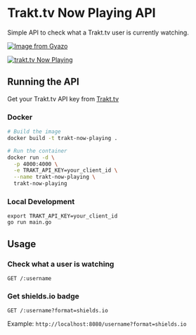 # Trakt.tv Now Playing API

Simple API to check what a Trakt.tv user is currently watching.

[![Image from Gyazo](https://i.gyazo.com/034ad27b9ebe8665cc5bce96b264ce65.png)](https://gyazo.com/034ad27b9ebe8665cc5bce96b264ce65)

[![trakt.tv Now Playing](https://img.shields.io/endpoint?url=https://trakt.alexraskin.com/twizycat?format=shields.io)](https://github.com/alexraskin/trakt-tv-now-playing)


## Running the API

Get your Trakt.tv API key from [Trakt.tv](https://trakt.tv/oauth/applications)

### Docker
```bash
# Build the image
docker build -t trakt-now-playing .

# Run the container
docker run -d \
  -p 4000:4000 \
  -e TRAKT_API_KEY=your_client_id \
  --name trakt-now-playing \
  trakt-now-playing
```

### Local Development
```
export TRAKT_API_KEY=your_client_id
go run main.go
```

## Usage

### Check what a user is watching
```
GET /:username
```

### Get shields.io badge
```
GET /:username?format=shields.io
```

Example: `http://localhost:8080/username?format=shields.io` 
